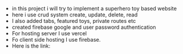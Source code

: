 * in this project i will try to implement a superhero toy based website
* here i use crud system create, update, delete, read
* I also added tabs, featured toys, private routes etc
* created firebase google and user password authentication
* For hosting server I use vercel
* Fo client side hosting I use firebase.
* Here is the link: